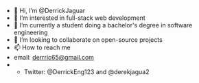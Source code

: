 - 👋 Hi, I’m @DerrickJaguar
- 👀 I’m interested in full-stack web development
- 🌱 I’m currently a student doing a bachelor's degree in software engineering
- 💞️ I’m looking to collaborate on open-source projects
- 📫 How to reach me
- email: derrric65@gmail.com
- - Twitter: @DerrickEng123 and @derekjagua2
  

<!---
DerrickJaguar/DerrickJaguar is a ✨ special ✨ repository because its `README.md` (this file) appears on your GitHub profile.
You can click the Preview link to take a look at your changes.
--->
